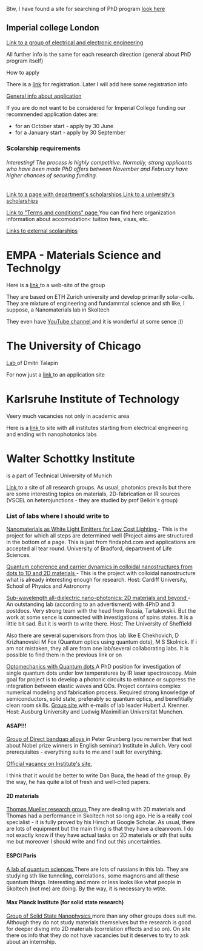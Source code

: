 <p>Btw, I have found a site for searching of PhD program <a href='https://www.findaphd.com/phds/physical-sciences/?10gk00'>look here</a></p>
<h2>Imperial college London</h2>
<a href="https://www.imperial.ac.uk/electrical-engineering/research/">Link to a group of electrical and electronic engineering </a>
<p>All further info is the same for each research direction (general about PhD program itself)</p>
<p>How to apply</p>
<p>
	There is a 
	<a href = "https://imperialuk.elluciancrmrecruit.com/Apply/Account/Login?ReturnUrl=%2fApply%2f">link</a> 
	for registration. Later I will add here some registration info
</p>
<p>
	<a href = "http://www.imperial.ac.uk/electrical-engineering/study/phd/">
		General info about application
	</a>
</p>
<p>
	If you are do not want to be considered for Imperial College funding our recommended application dates are:
	<ul>
	  <li>for an October start - apply by 30 June</li>
          <li>for a January start - apply by 30 September</li>
	</ul>
</p>
<h3>Scolarship requirements</h3>
<h6>Interesting! The process is highly competitive. Normally, strong 
applicants who have been made PhD offers between November 
and February have higher chances of securing funding.
</h6> 
<p>
  <a href = "http://www.imperial.ac.uk/electrical-engineering/study/phd/funding-and-scholarships/">
   Link to a page with department's scholarships
  </a>
  <a href = "http://www.imperial.ac.uk/study/pg/fees-and-funding/scholarships/"> 
   Link to a university's scholarships
  </a>

</p>
<p>
  <a href = "http://www.imperial.ac.uk/students/terms-and-conditions/">
   Link to "Terms and conditions" page
  </a> You can find here organization information about accomodation< tuition fees, visas, etc.
</p>
<p>
  <a href = "http://www.imperial.ac.uk/study/pg/fees-and-funding/scholarships/further-funding-opportunities/external/">
   Links to external scolarships
  </a>
</p>
<h1> EMPA - Materials Science and Technolgy </h1>
<div>
	<p>
	    Here is a <a href = "https://www.empa.ch/web/empa/"> 
	    link </a> to a web-site of the group
	</p>
	<p>
	    They are based on ETH Zurich university and develop primarilly solar-cells. They
	    are mixture of engineering and fundamrntal science and sth like, I suppose,
	    a Nanomaterials lab in Skoltech
	</p>
	<p>
	    They even have <a href = "https://www.youtube.com/user/EmpaChannel/videos">
	    YouTube channel </a> and it is wonderful at some sence :))
	</p>
</div>

<h1> The University of Chicago </h1>
<div>
<p>
	<a href = "https://talapinlab.uchicago.edu/"> Lab </a> 
	of Dmitri Talapin
</p>
<p>
	For now just a <a href = "https://apply-psd.uchicago.edu/apply/">
	link </a> to an application site
</p>
</div>

<div>
<h1> Karlsruhe Institute of Technology </h1>

<p> Veery much vacancies not only in academic area </p>
<p>
	Here is a 
	<a href="http://www.kit.edu/kit/english/institutes.php"> link </a>
	to site with all institutes starting from electrical engineering and ending with 
	nanophotonics labs
</p> 

</div>

<div>
<h1> Walter Schottky Institute </h1>
<p> is a part of Technical University of Munich </p>
<p>
  <a href="https://www.wsi.tum.de/index.php"> Link </a>
  to a site of all research groups. As usual, photonics prevails but there are
  some interesting topics on materials, 2D-fabrication or IR sources (VSCEL on heterojunctions - 
  they are studied by prof Belkin's group)
</p>
</div>

<div>
<h3> List of labs where I should write to </h3>
<p>
  <a href="https://www.findaphd.com/phds/project/nanomaterials-as-white-light-emitters-for-low-cost-lighting/?p86964">
  Nanomaterials as White Light Emitters for Low Cost Lighting </a>
  - This is the project for which all steps are determined well (Project aims are structured
  in the bottom of a page. This is just from findaphd.com and applications are accepted all
  tear round. University of Bradford, department of Life Sciences.
</p>

<p>
  <a href="https://www.findaphd.com/phds/project/quantum-coherence-and-carrier-dynamics-in-colloidal-nanostructures-from-dots-to-1d-and-2d-materials/?p106541">
  Quantum coherence and carrier dynamics in colloidal nanostructures from dots to 1D and 2D materials
  </a>
  - This is the project with colloidal nanostructure what is already interesting enough for research.
  Host: Cardiff University, School of Physics and Astronomy
</p>

<p>
  <a href="http://ldsd.group.shef.ac.uk/research/2d-materials/"> 
  Sub-wavelength all-dielectric nano-photonics: 2D materials and beyond </a>
  - An outstanding lab (according to an advertisment) with 4PhD and 3 postdocs. Very 
  strong team with the head from Russia, Tartakovskii. But the work at some sence is connected
  with investigations of spins states. It is a little bit sad. But it is worth to write there.
  Host: The University of Sheffield
</p>

<p>
  Also there are several supervisors from thos lab like E Chekhovich, D Krizhanovskii
  M Fox (Quantum optics using quantum dots), M S Skolnick. If i am not mistaken, they all
  are from one lab/several collaborating labs. It is possible to find them in the previous link or
  on <a href="https://www.sheffield.ac.uk/postgraduate/phd/scholarships/projects> this site </a>
  in the section "semiconductors" in Search
</p>

<p>
  <a href="https://www.cens.de/careers/international-call-for-phd-students-and-postdocs/krenner-phd-2020/">
  Optomechanics with Quantum dots </a>
  A PhD position for investigation of single quantum dots under low temperatures by IR laser
  spectroscopy. Main goal for project is to develop a photonic circuits to enhance or
  suppress the integration between elastic waves and QDs. Project contains complex numerical
  modeling and fabrication process. Required strong knowledge of semiconductors, solid state,
  preferably sc quantum optics, and benefitially clean room skills.
  <a href='http://www.physik.uni-augsburg.de/exp1/emmynoether/'> Group site </a> 
  with e-mails of lab leader Hubert J. Krenner.
  Host: Ausburg University and Ludwig Maximillian Universitat Munchen.
</p>

<p>
  <h4> ASAP!!! </h4>
  <a href='https://www.fz-juelich.de/pgi/pgi-9/EN/Forschung/001-High-Performance-IT/011-Group-IV-alloys/_node.html'>
  Group of Direct bandgap alloys </a>
  in Peter Grunberg (you remember that text about Nobel prize winners in English seminar)
  Institute in Julich. Very cool prerequisites - everything suits to me and I suit for everything.
  <p>
  <a href = 'https://www.fz-juelich.de/SharedDocs/Stellenangebote/_common/dna/2020D-020-EN-PGI-9.html?nn=722008'>
  Official vacancy on Institute's site. </a>
  </p>
  <p>
  I think that it would be better to write Dan Buca, the head of the group. By the way, he
  has quite a lot of fresh and well-cited papers.
  </p>
</p>
<p>
  <h4> 2D materials </h4>
  <a href='https://www.graphenelabs.at/'> Thomas Mueller research group </a>
  They are dealing with 2D materials and Thomas had a performance in Skoltech not so long
  ago. He is a really cool specialist - it is fully proved by his Hirsch at Google Scholar.
  As usual, there are lots of equipment but the main thing is that they have a cleanroom. I
  do not exactly know if they have actual tasks on 2D materials or sth that suits me but
  moreover I should write and find out this uncertainties.
</p>
<p>
  <h4> ESPCI Paris </h4>
  <a href="https://qs.lpem.espci.fr/home/jobs/"> A lab of quantum sciences </a>
  There are lots of russians in this lab. They are studying sth like tunneling, correlations,
  some magnons and all these quantum things. Interesting and more or less looks like 
  what people in Skoltech (not me) are doing. By the way, it is necessary to wtite.
</p>
<p>
  <h4> Max Planck Institute (for solid state research) </h4>
  <a href='https://www.fkf.mpg.de/smet'> Group of Solid State Nanophysics </a>
  more than any other groups does suit me. Although they do not study materials themselves
  but the research is good for deeper diving into 2D materials (correlation effects and so on).
  On site there os info that they do not have vacancies but it deserves to try to ask about
  an internship.
</p>
</div>